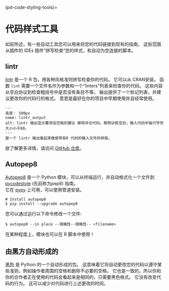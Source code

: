(pd-code-styling-tools)=
# 代码样式工具

如前所述，有一些自动工具您可以用来将您的代码链接到现有的指南。 这些范围从插件的 IDEs 插件“拼写检查”您的样式，和自动为您连接的脚本。

## lintr

[lintr](https://cran.r-project.org/web/packages/lintr/lintr.pdf) 是一个 R 包，用各种风格准则拼写检查你的代码。  它可以从 CRAN安装。 函数 `lint` 需要一个文件名作为参数和一个“linters”列表来检查你的代码。 这些内容从空白协议到检查粗括号中是否没有条目不等。 输出提供了一个标记列表，并建议更改你的代码行的格式。 意思是最好在你的项目中早期使用并且经常使用。

```{figure} ../../figures/lintr-output.png
---
高度： 500px
name: lintr_output
alt: lintr 输出显示要添加空格的建议 移除评论代码，移除训练空白，输入代码中每行字符大小小于80。
---
是一个 lintr 输出看起来像是带有R 代码的输入文件的样板。
```

欲了解更多详情，请访问 [GitHub 仓库](https://github.com/jimhester/lintr)。

## Autopep8

[Autopep8](https://pypi.org/project/autopep8/) 是一个 Python 模块，可以从终端运行，并自动格式化一个文件到 [pycodestyle](https://github.com/PyCQA/pycodestyle) (先前称为pep8) 指南。   
它在 [pypy](https://pypi.org) 上可用，可以使用管道安装。

```
# Install autopep8
$ pip install --upgrade autopep8
```

您可以通过运行以下命令修改一个文件:

```
$ autopep8 --in place --侵略性--侵略性-- <filename>
```

在某种程度上，模块也可以在 R 脚本中使用！

## 由黑方自动形成的

[黑色](https://black.readthedocs.io/en/stable/) 是 Python 的一个自动形成的包。 这意味着它将自动更改您的代码以遵守某些准则，例如操作者周围的空格和删除不必要的空格。 它也是一致的，所以你和你的合作者正在使用的代码会看起来是相同的，只需要黑色格式。 它没有改变代码的行为。 这可以减少对代码进行上述更改的时间。
